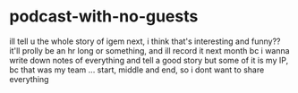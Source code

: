 # podcast-with-no-guests

ill tell u the whole story of igem next, i think that's interesting and funny?? it'll prolly be an hr long or something, and ill record it next month bc i wanna write down notes of everything and tell a good story but some of it is my IP, bc that was my team ... start, middle and end, so i dont want to share everything 
